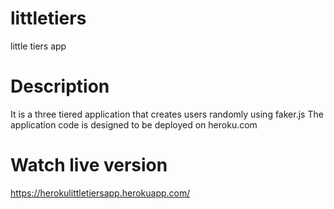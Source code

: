 # littletiers
little tiers app
# Description
It is a three tiered application that creates users randomly using faker.js
The application code is designed to be deployed on heroku.com
# Watch live version
https://herokulittletiersapp.herokuapp.com/

